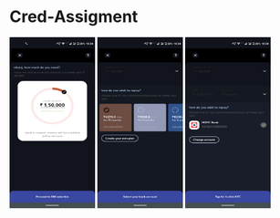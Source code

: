 # Cred-Assigment
<img src="/sample_3.png" height="300" width = "150">   <img src="/sample_2.png" height="300" width = "150">    <img src="/sample_1.png" height="300" width = "150">


